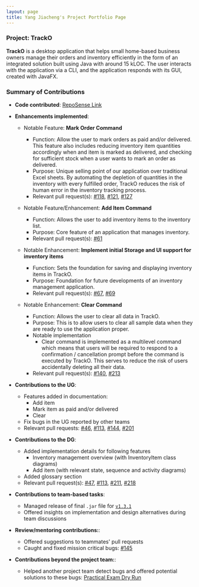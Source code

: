 ```yaml
---
layout: page
title: Yang Jiacheng's Project Portfolio Page
---
```


### Project: TrackO 

**TrackO** is a desktop application that helps small home-based business owners manage their orders and inventory efficiently
in the form of an integrated solution built using Java with around 15 kLOC. The user interacts with the application via a
CLI, and the application responds with its GUI, created with JavaFX.

### Summary of Contributions
* **Code contributed**: [RepoSense Link](https://nus-cs2103-ay2223s1.github.io/tp-dashboard/?search=jiacheng-y&breakdown=true)

* **Enhancements implemented**:

  * Notable Feature: **Mark Order Command**
    * Function: Allow the user to mark orders as paid and/or delivered. This feature also includes reducing inventory 
    item quantities accordingly when and item is marked as delivered, and checking for sufficient stock when a 
    user wants to mark an order as delivered. 
    * Purpose: Unique selling point of our application over traditional Excel sheets. By automating 
    the depletion of quantities in the inventory with every fulfilled order, TrackO reduces the risk of
    human error in the inventory tracking process. 
    * Relevant pull request(s): [#118](https://github.com/AY2223S1-CS2103T-W15-3/tp/pull/118),
    [#121](https://github.com/AY2223S1-CS2103T-W15-3/tp/pull/121), 
    [#127](https://github.com/AY2223S1-CS2103T-W15-3/tp/pull/127)

  * Notable Feature/Enhancement: **Add Item Command**
    * Function: Allows the user to add inventory items to the inventory list. 
    * Purpose: Core feature of an application that manages inventory. 
    * Relevant pull request(s): [#61](https://github.com/AY2223S1-CS2103T-W15-3/tp/pull/61)

  * Notable Enhancement: **Implement initial Storage and UI support for inventory items**
    * Function: Sets the foundation for saving and displaying inventory items in TrackO. 
    * Purpose: Foundation for future developments of an inventory management application. 
    * Relevant pull request(s): [#67](https://github.com/AY2223S1-CS2103T-W15-3/tp/pull/67),
    [#69](https://github.com/AY2223S1-CS2103T-W15-3/tp/pull/69)

  * Notable Enhancement: **Clear Command**
    * Function: Allows the user to clear all data in TrackO. 
    * Purpose: This is to allow users to clear all sample data when they are ready to use the application proper.
    * Notable implementation
      * Clear command is implemented as a multilevel command which means that users will be required to respond to a 
      confirmation / cancellation prompt before the command is executed by TrackO. This serves to reduce the risk of 
      users accidentally deleting all their data. 
    * Relevant pull request(s): [#140](https://github.com/AY2223S1-CS2103T-W15-3/tp/pull/140), 
    [#213](https://github.com/AY2223S1-CS2103T-W15-3/tp/pull/213)

* **Contributions to the UG**: 
  * Features added in documentation: 
    * Add item
    * Mark item as paid and/or delivered
    * Clear
  * Fix bugs in the UG reported by other teams
  * Relevant pull requests: [#46](https://github.com/AY2223S1-CS2103T-W15-3/tp/pull/46), 
  [#113](https://github.com/AY2223S1-CS2103T-W15-3/tp/pull/113), 
  [#144](https://github.com/AY2223S1-CS2103T-W15-3/tp/pull/144), 
  [#201](https://github.com/AY2223S1-CS2103T-W15-3/tp/pull/201)

* **Contributions to the DG**: 
  * Added implementation details for following features
    * Inventory management overview (with InventoryItem class diagrams)
    * Add item (with relevant state, sequence and activity diagrams)
  * Added glossary section
  * Relevant pull request(s): [#47](https://github.com/AY2223S1-CS2103T-W15-3/tp/pull/47), 
  [#113](https://github.com/AY2223S1-CS2103T-W15-3/tp/pull/113), 
  [#211](https://github.com/AY2223S1-CS2103T-W15-3/tp/pull/211), 
  [#218](https://github.com/AY2223S1-CS2103T-W15-3/tp/pull/218)  

* **Contributions to team-based tasks**: 
  * Managed release of final `.jar` file for 
  [`v1.3.1`](https://github.com/AY2223S1-CS2103T-W15-3/tp/releases/tag/v0.3) 
  * Offered insights on implementation and design alternatives during team discussions

* **Review/mentoring contributions:**: 
  * Offered suggestions to teammates' pull requests
  * Caught and fixed mission critical bugs: [#145](https://github.com/AY2223S1-CS2103T-W15-3/tp/pull/145)

* **Contributions beyond the project team:**: 
  * Helped another project team detect bugs and offered potential solutions to these bugs: 
  [Practical Exam Dry Run](https://github.com/Jiacheng-y/ped/issues)
